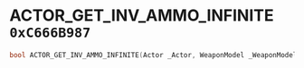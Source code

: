 # ACTOR_GET_INV_AMMO_INFINITE `0xC666B987`

```cpp
bool ACTOR_GET_INV_AMMO_INFINITE(Actor _Actor, WeaponModel _WeaponModel);
```